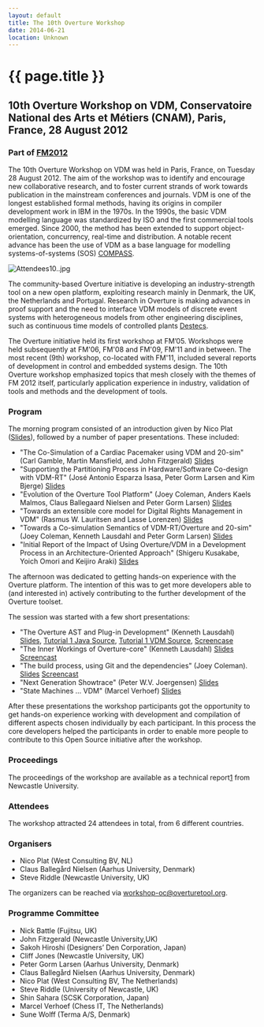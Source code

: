 ```yaml
---
layout: default
title: The 10th Overture Workshop
date: 2014-06-21
location: Unknown
---
```


# {{ page.title }}

10th Overture Workshop on VDM, Conservatoire National des Arts et Métiers (CNAM), Paris, France, 28 August 2012
---------------------------------------------------------------------------------------------------------------

### Part of [FM2012](http://fm2012.cnam.fr/)

The 10th Overture Workshop on VDM was held in Paris, France, on Tuesday
28 August 2012. The aim of the workshop was to identify and encourage
new collaborative research, and to foster current strands of work
towards publication in the mainstream conferences and journals. VDM is
one of the longest established formal methods, having its origins in
compiler development work in IBM in the 1970s. In the 1990s, the basic
VDM modelling language was standardized by ISO and the first commercial
tools emerged. Since 2000, the method has been extended to support
object-orientation, concurrency, real-time and distribution. A notable
recent advance has been the use of VDM as a base language for modelling
systems-of-systems (SOS) [COMPASS](http://www.compass-research.eu/).

![](Attendees10..jpg "Attendees10..jpg")

The community-based Overture initiative is developing an
industry-strength tool on a new open platform, exploiting research
mainly in Denmark, the UK, the Netherlands and Portugal. Research in
Overture is making advances in proof support and the need to interface
VDM models of discrete event systems with heterogeneous models from
other engineering disciplines, such as continuous time models of
controlled plants [Destecs](http://www.destecs.org).

The Overture initiative held its first workshop at FM’05. Workshops were
held subsequently at FM'06, FM'08 and FM'09, FM'11 and in between. The
most recent (9th) workshop, co-located with FM'11, included several
reports of development in control and embedded systems design. The 10th
Overture workshop emphasized topics that mesh closely with the themes of
FM 2012 itself, particularly application experience in industry,
validation of tools and methods and the development of tools.

### Program

The morning program consisted of an introduction given by Nico Plat
([Slides](Overture_10th_workshop_intro.ppt "wikilink")), followed by a
number of paper presentations. These included:

-   "The Co-Simulation of a Cardiac Pacemaker using VDM and 20-sim"
    (Carl Gamble, Martin Mansfield, and John Fitzgerald)
    [Slides](FM-20120-Pacemaker.pdf‎ "wikilink")
-   "Supporting the Partitioning Process in Hardware/Software Co-design
    with VDM-RT" (José Antonio Esparza Isasa, Peter Gorm Larsen and Kim
    Bjerge) [Slides](Jaei_OvertureWorkshop.pdf‎ "wikilink")
-   "Evolution of the Overture Tool Platform" (Joey Coleman, Anders
    Kaels Malmos, Claus Ballegaard Nielsen and Peter Gorm Larsen)
    [Slides](evo.pdf‎ "wikilink")
-   "Towards an extensible core model for Digital Rights Management in
    VDM" (Rasmus W. Lauritsen and Lasse Lorenzen)
    [Slides](Overture_10th_DrmPresentation.pdf‎ "wikilink")
-   "Towards a Co-simulation Semantics of VDM-RT/Overture and 20-sim"
    (Joey Coleman, Kenneth Lausdahl and Peter Gorm Larsen)
    [Slides](Vdmrt-semanticsPresentation.pdf‎ "wikilink")
-   "Initial Report of the Impact of Using Overture/VDM in a Development
    Process in an Architecture-Oriented Approach" (Shigeru Kusakabe,
    Yoich Omori and Keijiro Araki)
    [Slides](PersonalSoftwareProcessUsingVDM_pub.pdf "wikilink")

The afternoon was dedicated to getting hands-on experience with the
Overture platform. The intention of this was to get more developers able
to (and interested in) actively contributing to the further development
of the Overture toolset.

The session was started with a few short presentations:

-   "The Overture AST and Plug-in Development" (Kenneth Lausdahl) [
    Slides](Overture10_ASTGen_and_plugin_creation.pdf‎ "wikilink"),
    [Tutorial 1 Java
    Source](http://build.overturetool.org/builds/Overture-Workshop10/Overture10_plugin_tutorial1.zip),
    [Tutorial 1 VDM
    Source](http://build.overturetool.org/builds/Overture-Workshop10/Overture10_tutorial1_vdm_model.zip),
    [Screencase](http://staff.iha.dk/pgl/overture%20plugin/overture%20plugin.html)
-   "The Inner Workings of Overture-core" (Kenneth Lausdahl)
    [Slides](The_inner_workings_of_overture_core.pdf‎ "wikilink")
    [Screencast](http://staff.iha.dk/pgl/Inner%20workings%20of%20Overture/Inner%20workings%20of%20Overture.html)
-   "The build process, using Git and the dependencies" (Joey Coleman).
    [Slides](Build_process.pdf‎ "wikilink")
    [Screencast](http://staff.iha.dk/pgl/Overture%20Build%20Process/Overture%20Build%20Process.html)
-   "Next Generation Showtrace" (Peter W.V. Joergensen)
    [Slides](ShowtraceNextGeneration.pdf‎ "wikilink")
-   "State Machines ... VDM" (Marcel Verhoef)
    [Slides](Overture10_StateMachines.pdf‎ "wikilink")

After these presentations the workshop participants got the opportunity
to get hands-on experience working with development and compilation of
different aspects chosen individually by each participant. In this
process the core developers helped the participants in order to enable
more people to contribute to this Open Source initiative after the
workshop.

### Proceedings

The proceedings of the workshop are available as a technical
report[1](http://www.cs.ncl.ac.uk/publications/trs/papers/1345.pdf) from
Newcastle University.

### Attendees

The workshop attracted 24 attendees in total, from 6 different
countries.

### Organisers

-   Nico Plat (West Consulting BV, NL)
-   Claus Ballegård Nielsen (Aarhus University, Denmark)
-   Steve Riddle (Newcastle University, UK)

The organizers can be reached via <workshop-oc@overturetool.org>.

### Programme Committee

-   Nick Battle (Fujitsu, UK)
-   John Fitzgerald (Newcastle University,UK)
-   Sakoh Hiroshi (Designers’ Den Corporation, Japan)
-   Cliff Jones (Newcastle University, UK)
-   Peter Gorm Larsen (Aarhus University, Denmark)
-   Claus Ballegård Nielsen (Aarhus University, Denmark)
-   Nico Plat (West Consulting BV, The Netherlands)
-   Steve Riddle (University of Newcastle, UK)
-   Shin Sahara (SCSK Corporation, Japan)
-   Marcel Verhoef (Chess IT, The Netherlands)
-   Sune Wolff (Terma A/S, Denmark)

